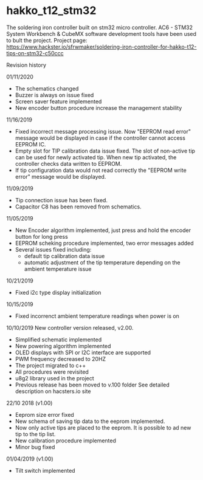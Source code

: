# hakko_t12_stm32
The soldering iron controller built on stm32 micro controller.
AC6 - STM32 System Workbench & CubeMX software development tools have been used to bult the project.
Project page: https://www.hackster.io/sfrwmaker/soldering-iron-controller-for-hakko-t12-tips-on-stm32-c50ccc

Revision history

01/11/2020
 - The schematics changed
 - Buzzer is always on issue fixed
 - Screen saver feature implemented
 - New encoder button procedure increase the management stability
 

11/16/2019
- Fixed incorrect message processing issue.
    Now "EEPROM read error" message would be displayed in case if the controller cannot access EEPROM IC.
- Empty slot for TIP calibration data issue fixed. The slot of non-active tip can be used for newly activated tip.
    When new tip activated, the controller checks data written to EEPROM.
- If tip configuration data would not read correctly the "EEPROM write error" message would be displayed.

11/09/2019
- Tip connection issue has been fixed.
- Capacitor C8 has been removed from schematics.

11/05/2019
- New Encoder algorithm implemented, just press and hold the encoder button for long press
- EEPROM scheking procedure implemented, two error messages added
- Several issues fixed including:
  - default tip calibration data issue
  - automatic adjustment of the tip temperature depending on the ambient temperature issue
  
10/21/2019
- Fixed i2c type display initialization

10/15/2019
- Fixed incorrenct ambient temperature readings when power is on

10/10/2019
New controller version released, v2.00.
- Simplified schematic implemented
- New powering algorithm implemented
- OLED displays with SPI or I2C interface are supported
- PWM frequency decreased to 20HZ
- The project migrated to c++
- All procedures were revisited
- u8g2 library used in the project
- Previous release has been moved to v.100 folder
See detailed description on hacsters.io site

22/10 2018 (v1.00)
- Eeprom size error fixed
- New schema of saving tip data to the eeprom implemented.
- Now only active tips are placed to the eeprom. It is possible to ad new tip to the tip list.
- New calibration procedure implemented
- Minor bug fixed

01/04/2019 (v1.00)
- Tilt switch implemented
